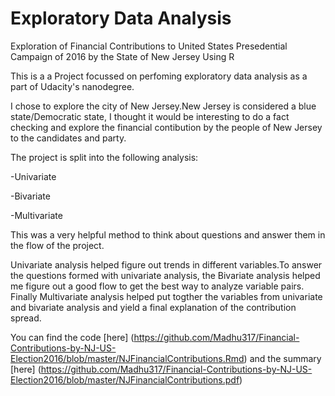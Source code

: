 # Exploratory Data Analysis
Exploration of Financial Contributions to United States Presedential Campaign of 2016 by the State of New Jersey Using R

This is a a Project focussed on perfoming exploratory data analysis as a part of Udacity's nanodegree.

I chose to explore the city of New Jersey.New Jersey is considered a blue state/Democratic state, I thought it would be interesting to do a fact checking and explore the financial contibution by the people of New Jersey to the candidates and party. 

The project is split into the following analysis:

-Univariate

-Bivariate 

-Multivariate 

This was a very helpful method to think about questions and answer them in the flow of the project. 

Univariate analysis helped figure out trends in different variables.To answer the questions formed with univariate analysis, the Bivariate analysis helped me figure out a good flow to get the best way to analyze variable pairs. Finally Multivariate analysis helped put togther the variables from univariate and bivariate analysis and yield a final explanation of the contribution spread. 

You can find the code [here] (https://github.com/Madhu317/Financial-Contributions-by-NJ-US-Election2016/blob/master/NJFinancialContributions.Rmd) and the summary [here] (https://github.com/Madhu317/Financial-Contributions-by-NJ-US-Election2016/blob/master/NJFinancialContributions.pdf)
